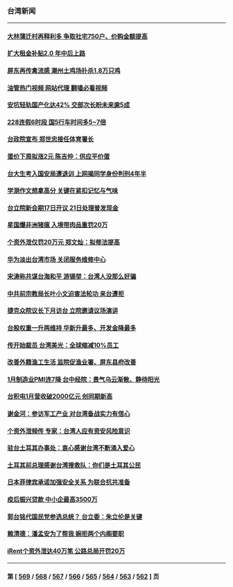 ### 台湾新闻
---
#### [大林蒲迁村再释利多 争取社宅750户、价购金额提高](../../pages/ncid1349361/n13927155.md?02111645) 
#### [扩大租金补贴2.0  年中后上路](../../pages/ncid1349361/n13927153.md?02111645) 
#### [屏东再传禽流感   潮州土鸡场扑杀1.8万只鸡](../../pages/ncid1349361/n13927179.md?02111645) 
#### [油管热门视频 网站代理 翻墙必看视频](http://138.2.39.72:81/youtube.html?epic-marker?02111645)
#### [安坑轻轨国产化达42% 交部次长盼未来逾5成](../../pages/ncid1349361/n13927172.md?02111645) 
#### [228连假6时段 国5行车时间多5~7倍](../../pages/ncid1349361/n13927169.md?02111645) 
#### [台政院宣布 郑世忠接任体育署长](../../pages/ncid1349361/n13927148.md?02111645) 
#### [蛋价下周拟涨2元 陈吉仲：供应平价蛋](../../pages/ncid1349361/n13927157.md?02111645) 
#### [台大生考入国安局遭退训 上网揭同学身份判刑4年半](../../pages/ncid1349361/n13927170.md?02111645) 
#### [学测作文想拿高分 关键在紧扣记忆与气味](../../pages/ncid1349361/n13927160.md?02111645) 
#### [台立院新会期17日开议 21日处理普发现金](../../pages/ncid1349361/n13927130.md?02111645) 
#### [星国爆非洲猪瘟 入境带肉品重罚20万](../../pages/ncid1349361/n13927133.md?02111645) 
#### [个资外泄仅罚20万元 郑文灿：拟修法提高](../../pages/ncid1349361/n13927083.md?02111645) 
#### [华为淡出台湾市场 关闭服务维修中心](../../pages/ncid1349361/n13927079.md?02111645) 
#### [宋涛称共谋台海和平 游锡堃：台湾人没那么好骗](../../pages/ncid1349361/n13927104.md?02111645) 
#### [中共前宗教局长叶小文迫害法轮功 来台遭拒](../../pages/ncid1349361/n13927164.md?02111645) 
#### [捷克众院议长下月访台 立院邀请议场演讲](../../pages/ncid1349361/n13927107.md?02111645) 
#### [台股权重一升两维持 华新升最多、开发金降最多](../../pages/ncid1349361/n13927085.md?02111645) 
#### [传开始裁员  台湾美光：全球缩减10%员工](../../pages/ncid1349361/n13927081.md?02111645) 
#### [改善外籍渔工生活 监院促渔业署、屏东县府改善](../../pages/ncid1349361/n13927094.md?02111645) 
#### [1月制造业PMI连7降 台中经院：景气乌云渐散、静待阳光](../../pages/ncid1349361/n13927089.md?02111645) 
#### [台积电1月营收破2000亿元 创同期新高](../../pages/ncid1349361/n13927087.md?02111645) 
#### [谢金河：参访军工产业 对台湾备战实力有信心](../../pages/ncid1349361/n13926958.md?02111645) 
#### [个资外泄频传 专家：台湾人应有资安风险意识](../../pages/ncid1349361/n13926212.md?02111645) 
#### [驻台土耳其办事处：衷心感谢台湾不断涌入爱心](../../pages/ncid1349361/n13926989.md?02111645) 
#### [土耳其前总理感谢台湾搜救队：你们是土耳其公民](../../pages/ncid1349361/n13926942.md?02111645) 
#### [日本菲律宾承诺加强安全关系 为联合抗共准备](../../pages/ncid1349361/n13926460.md?02111645) 
#### [疫后振兴贷款 中小企最高3500万](../../pages/ncid1349361/n13926430.md?02111645) 
#### [郭台铭代国民党参选总统？ 台立委：朱立伦是关键](../../pages/ncid1349361/n13926394.md?02111645) 
#### [赖清德：潘孟安为了帮我 婉拒两个内阁要职](../../pages/ncid1349361/n13926391.md?02111645) 
#### [iRent个资外泄达40万笔 公路总局开罚20万](../../pages/ncid1349361/n13926415.md?02111645) 

---
#### 第 [ [569](./569.md?02111645) / [568](./568.md?02111645) / [567](./567.md?02111645) / [566](./566.md?02111645) / [565](./565.md?02111645) / [564](./564.md?02111645) / [563](./563.md?02111645) / [562](./562.md?02111645) ] 页

